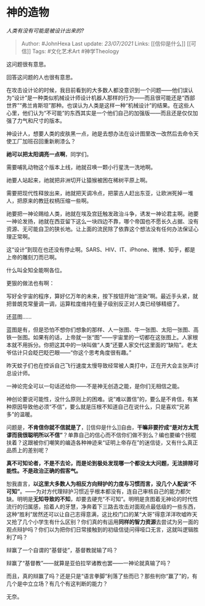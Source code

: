 # 神的造物
*人类有没有可能是被设计出来的?*

> Author: #JohnHexa
Last update: *23/07/2021* 
Links: [[信仰是什么]] [[可信]] 
Tags:   #文化艺术Art #神学Theology 

 
这问题很有意思。

回答这问题的人也很有意思。

在攻击设计论的时候，我目前看到的大多数人都没意识到一个问题——他们误认为“设计”是一种类似机械设计师设计机器人那样的行为——而且很可能还是“西部世界”“弗兰肯斯坦”那种。也误认为人类是这样一种“机械设计”的结果。在这些人心里，他们认为“不可能”的东西其实是一个他们自己的加强版——而且还是仅仅加强了力气和尺寸的版本。

  


神设计人，想要人类的皮肤黑一点，祂是去想办法在设计图里改一改然后去命令天使工厂加班召回重新刷漆么？

**祂可以把太阳调亮一点啊**，同学们。

需要哺乳动物这个版本上线，祂就召唤一颗小行星洗一洗地啊。

祂要人站起来，祂就把非洲切开让猿猴被困在稀树平原上啊。

需要把现代性释放出来，祂就把天调冷点，把蒙古人赶出东亚，让欧洲死掉一堆人，把原来的教廷权柄压缩一些啊。

祂要把一神论赐给人类，祂就在埃及宫廷触发政治斗争，诱发一神论君主啊。祂要一神论发扬，祂就在西亚留下这么一块四边不靠，哪个帝国也不愿长久占据、没有资源、无可能自卫的狭长地。让上面的流民除了依靠这个想法没有任何办法保证心理正常啊。

这“设计”到现在也还没有停止啊。SARS、HIV、IT、iPhone、微博、知乎，都是上帝的雕刻刀而已啊。

什么叫全知全能啊各位。

更狠的做法也有啊：

写好全宇宙的程序，算好亿万年的未来，按下按钮开始“渲染”啊。最近手头紧，就把普朗克常量调一调，运算粒度维持在量子级别反正对人类已经够精细了。

还蓝图……

蓝图是有，但是恐怕不想你们想象的那样、人一张图、牛一张图、太阳一张图、高铁一张图。如果有的话，上帝就一张“图”——宇宙里的一切都在这张图上。人家根本就不用拆分。你把这其中的一块叫做“人类”还要人家交代这里面的“缺陷”。老太爷估计只会眨巴眨巴眼——“你这个思考角度很有趣。”

昨天蚊子们也在控诉自己飞行速度太慢导致经常被人类打中，正在开大会主张声讨总设计师。

一神论完全可以一句话还给你——不是神无创造之能，是你们无相信之能。

神创论要说可能性，没什么原则上的困难。说“难以置信”的，要么是不肯信，有某种原因导致他必须“不信”，要么就是压根不知道自己在说什么，只是喜欢“兄弟多”的温暖。

问题是，**不肯信你就不信就是了**，[[信仰是什么]]自由，**干嘛非要拧成“是对方太荒谬而我很聪明所以不信”**？单靠自己的信心而不信你们做不到么？编也要编个拐棍扶着？这跟被你们嘲笑的编造各种神迹来“证明上帝存在”的迷信徒，又有什么真正品质上的差别呢？

**真不可知论者，不是不去论，而是论到极处发现哪一个都没太大问题，无法排除可能性。不是政治正确的假客气。**

恕我直言，**以这里大多数人为相反方向辩护的力度与习惯而言，没几个人配谈“不可知”**。——为对方代理辩护习惯近乎根本都没有，连自己审核自己的能力都欠缺。明明是**无知导致的不知**，却要去硬充“不可知”。明明是贪图着无神论的时代性流行的归属感，拾着人的牙慧，净奔着下三路去攻击对面观点最低级的一些东西，这种“胜利”居然还可以让自己志得意满，这比校门口的某“大哥”得意洋洋吹嘘昨天又抢了几个小学生有什么区别？你们真的有运用**同样的智力资源**去尝试为另一面的观点辩护吗？你们以为把你们日常接触到的初级信徒问得哑口无言，这就叫逻辑胜利了吗？

辩赢了一个自谓的“基督徒”，基督教就输了吗？

辩赢了“基督教”——就算是亚伯拉罕诸教也罢——一神论就真输了吗？

而且，真的辩赢了吗？还是只是“语言拳脚”利落了些而已？那些判你“赢了”的，有几个是中立立场？有几个有这判断的能力？

无奈。



